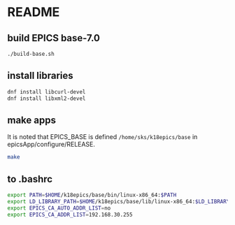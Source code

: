 README
======

## build EPICS base-7.0

```sh
./build-base.sh
```

## install libraries

```sh
dnf install libcurl-devel
dnf install libxml2-devel
```

## make apps

It is noted that EPICS_BASE is defined `/home/sks/k18epics/base`
in epicsApp/configure/RELEASE.

```sh
make
```

## to .bashrc

```sh
export PATH=$HOME/k18epics/base/bin/linux-x86_64:$PATH
export LD_LIBRARY_PATH=$HOME/k18epics/base/lib/linux-x86_64:$LD_LIBRARY_PATH
export EPICS_CA_AUTO_ADDR_LIST=no
export EPICS_CA_ADDR_LIST=192.168.30.255
```

